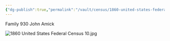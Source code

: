 ```yaml
---
{"dg-publish":true,"permalink":"/vault/census/1860-united-states-federal-census-10/","tags":["John-William-Amick","Lana-Walker","Mary-C-Amick"]}
---
```


Family 930
John Amick

![1860 United States Federal Census 10.jpg](/img/user/assets/1860%20United%20States%20Federal%20Census%2010.jpg)